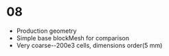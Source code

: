 # 08
* Production geometry
* Simple base blockMesh for comparison
* Very coarse--200e3 cells, dimensions order(5 mm)

